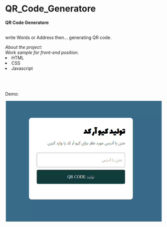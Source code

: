 # QR_Code_Generatore


<b>QR Code Generatore</b><br>
<br>
<p>write Words or Address then... generating QR code.</p>
<i>About the project:<br> Work sample for front-end position.</i><br>

<li>HTML</li>
<li>CSS</li>
<li>Javascript</li>
<br><br><br>

Demo:
<p align="center">
  <img src="./Demo.gif" width="500" title="hover text">
</p>
